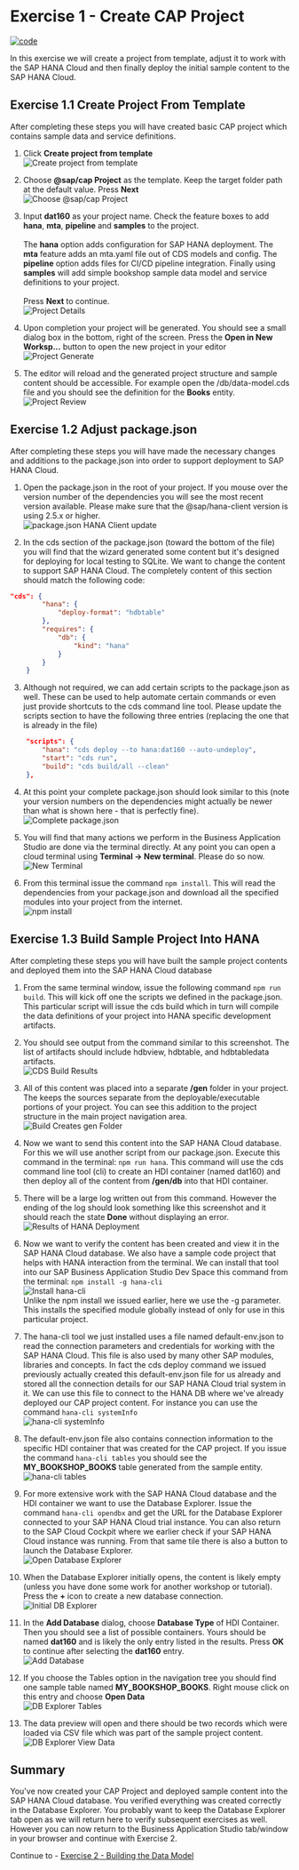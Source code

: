 # Exercise 1 - Create CAP Project

[![code](https://flat.badgen.net/badge/code/available/green?icon=github)](./code/)

In this exercise we will create a project from template, adjust it to work with the SAP HANA Cloud and then finally deploy the initial sample content to the SAP HANA Cloud.

## Exercise 1.1 Create Project From Template

After completing these steps you will have created basic CAP project which contains sample data and service definitions.

1. Click **Create project from template** </br>![Create project from template](images/create_project_from_template.png)

2. Choose **@sap/cap Project** as the template. Keep the target folder path at the default value. Press **Next**</br>![Choose @sap/cap Project](images/choose_cap_project.png)

3. Input **dat160** as your project name.  Check the feature boxes to add **hana**, **mta**, **pipeline** and **samples** to the project.  </br></br>The **hana** option adds configuration for SAP HANA deployment. The **mta** feature adds an mta.yaml file out of CDS models and config.  The **pipeline** option adds files for CI/CD pipeline integration. Finally using **samples** will add simple bookshop sample data model and service definitions to your project.  </br></br>Press **Next** to continue.</br>![Project Details](images/project_details.png)

4. Upon completion your project will be generated. You should see a small dialog box in the bottom, right of the screen. Press the **Open in New Worksp...** button to open the new project in your editor</br>![Project Generate](images/project_generated.png)

5. The editor will reload and the generated project structure and sample content should be accessible. For example open the /db/data-model.cds file and you should see the definition for the **Books** entity.</br>![Project Review](images/new_cap_project_review.png)

## Exercise 1.2 Adjust package.json

After completing these steps you will have made the necessary changes and additions to the package.json into order to support deployment to SAP HANA Cloud.

1. Open the package.json in the root of your project. If you mouse over the version number of the dependencies you will see the most recent version available.  Please make sure that the @sap/hana-client version is using 2.5.x or higher. </br>![package.json HANA Client update](images/package_json_hana_client.png)

2. In the cds section of the package.json (toward the bottom of the file) you will find that the wizard generated some content but it's designed for deploying for local testing to SQLite. We want to change the content to support SAP HANA Cloud. The completely content of this section should match the following code:

```json
"cds": {
        "hana": {
            "deploy-format": "hdbtable"
        },
        "requires": {
            "db": {
                "kind": "hana"
            }
        }
    }  
```

3. Although not required, we can add certain scripts to the package.json as well. These can be used to help automate certain commands or even just provide shortcuts to the cds command line tool.  Please update the scripts section to have the following three entries (replacing the one that is already in the file)

```json
    "scripts": {
        "hana": "cds deploy --to hana:dat160 --auto-undeploy",
        "start": "cds run",
        "build": "cds build/all --clean"
    },
```

4. At this point your complete package.json should look similar to this (note your version numbers on the dependencies might actually be newer than what is shown here - that is perfectly fine).</br>![Complete package.json](images/complete_package_json.png)

5. You will find that many actions we perform in the Business Application Studio are done via the terminal directly.  At any point you can open a cloud terminal using **Terminal -> New terminal**. Please do so now.</br>![New Terminal](images/new_terminal.png)

6. From this terminal issue the command ```npm install```.  This will read the dependencies from your package.json and download all the specified modules into your project from the internet. </br>![npm install](images/npm_install.png)

## Exercise 1.3 Build Sample Project Into HANA

After completing these steps you will have built the sample project contents and deployed them into the SAP HANA Cloud database

1. From the same terminal window, issue the following command ```npm run build```.  This will kick off one the scripts we defined in the package.json. This particular script will issue the cds build which in turn will compile the data definitions of your project into HANA specific development artifacts.

2. You should see output from the command similar to this screenshot. The list of artifacts should include hdbview, hdbtable, and hdbtabledata artifacts.</br>![CDS Build Results](images/cds_build.png)

3. All of this content was placed into a separate **/gen** folder in your project. The keeps the sources separate from the deployable/executable portions of your project.  You can see this addition to the project structure in the main project navigation area.</br>![Build Creates gen Folder](images/gen_folder.png)

4. Now we want to send this content into the SAP HANA Cloud database.  For this we will use another script from our package.json. Execute this command in the terminal: ```npm run hana```. This command will use the cds command line tool (cli) to create an HDI container (named dat160) and then deploy all of the content from **/gen/db** into that HDI container.

5. There will be a large log written out from this command. However the ending of the log should look something like this screenshot and it should reach the state **Done** without displaying an error.</br>![Results of HANA Deployment](images/hana_deploy_results.png)

6. Now we want to verify the content has been created and view it in the SAP HANA Cloud database.  We also have a sample code project that helps with HANA interaction from the terminal.  We can install that tool into our SAP Business Application Studio Dev Space this command from the terminal: ```npm install -g hana-cli```</br>![Install hana-cli](images/install_hana_cli.png)</br>Unlike the npm install we issued earlier, here we use the -g parameter. This installs the specified module globally instead of only for use in this particular project.

7. The hana-cli tool we just installed uses a file named default-env.json to read the connection parameters and credentials for working with the SAP HANA Cloud. This file is also used by many other SAP modules, libraries and concepts. In fact the cds deploy command we issued previously actually created this default-env.json file for us already and stored all the connection details for our SAP HANA Cloud trial system in it. We can use this file to connect to the HANA DB where we've already deployed our CAP project content. For instance you can use the command ```hana-cli systemInfo``` </br>![hana-cli systemInfo](images/hana_cli_systemInfo.png)

8. The default-env.json file also contains connection information to the specific HDI container that was created for the CAP project. If you issue the command ```hana-cli tables``` you should see the **MY_BOOKSHOP_BOOKS** table generated from the sample entity.</br>![hana-cli tables](images/hana_cli_tables.png)

9. For more extensive work with the SAP HANA Cloud database and the HDI container we want to use the Database Explorer. Issue the command ```hana-cli opendbx``` and get the URL for the Database Explorer connected to your SAP HANA Cloud trial instance. You can also return to the SAP Cloud Cockpit where we earlier check if your SAP HANA Cloud instance was running. From that same tile there is also a button to launch the Database Explorer.</br>![Open Database Explorer](images/open_db_explorer.png)

10. When the Database Explorer initially opens, the content is likely empty (unless you have done some work for another workshop or tutorial).  Press the **+** icon to create a new database connection.</br>![Initial DB Explorer](images/initial_db_explorer.png)

11. In the **Add Database** dialog, choose **Database Type** of HDI Container.  Then you should see a list of possible containers.  Yours should be named **dat160** and is likely the only entry listed in the results. Press **OK** to continue after selecting the **dat160** entry.</br>![Add Database](images/dbexplorer_add_database.png)

12. If you choose the Tables option in the navigation tree you should find one sample table named **MY_BOOKSHOP_BOOKS**. Right mouse click on this entry and choose **Open Data**</br>![DB Explorer Tables](images/dbexplorer_tables.png)

13. The data preview will open and there should be two records which were loaded via CSV file which was part of the sample project content.</br>![DB Explorer View Data](images/dbexplorer_view_data.png)

## Summary

You've now created your CAP Project and deployed sample content into the SAP HANA Cloud database. You verified everything was created correctly in the Database Explorer. You probably want to keep the Database Explorer tab open as we will return here to verify subsequent exercises as well. However you can now return to the Business Application Studio tab/window in your browser and continue with Exercise 2.

Continue to - [Exercise 2 - Building the Data Model](../ex2/README.md)